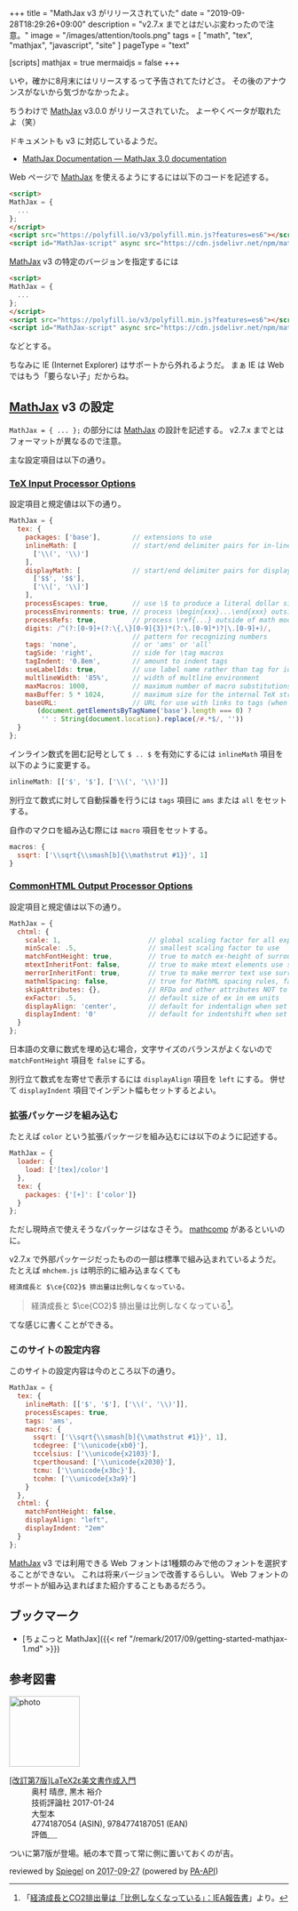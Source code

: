 +++
title = "MathJax v3 がリリースされていた"
date =  "2019-09-28T18:29:26+09:00"
description = "v2.7.x までとはだいぶ変わったので注意。"
image = "/images/attention/tools.png"
tags = [ "math", "tex", "mathjax", "javascript", "site" ]
pageType = "text"

[scripts]
  mathjax = true
  mermaidjs = false
+++

いや，確かに8月末にはリリースするって予告されてたけどさ。
その後のアナウンスがないから気づかなかったよ。

ちうわけで [MathJax] v3.0.0 がリリースされていた。
よーやくベータが取れたよ（笑）

ドキュメントも v3 に対応しているようだ。

- [MathJax Documentation — MathJax 3.0 documentation](https://docs.mathjax.org/en/latest/)

Web ページで [MathJax] を使えるようにするには以下のコードを記述する。

```html
<script>
MathJax = {
  ...
};
</script>
<script src="https://polyfill.io/v3/polyfill.min.js?features=es6"></script>
<script id="MathJax-script" async src="https://cdn.jsdelivr.net/npm/mathjax@3/es5/tex-mml-chtml.js"></script>
```

[MathJax] v3 の特定のバージョンを指定するには

```html
<script>
MathJax = {
  ...
};
</script>
<script src="https://polyfill.io/v3/polyfill.min.js?features=es6"></script>
<script id="MathJax-script" async src="https://cdn.jsdelivr.net/npm/mathjax@3.0.0/es5/tex-mml-chtml.js"></script>
```

などとする。

ちなみに IE (Internet Explorer) はサポートから外れるようだ。
まぁ IE は Web ではもう「要らない子」だからね。

## [MathJax] v3 の設定

`MathJax = { ... };` の部分には [MathJax] の設計を記述する。
v2.7.x までとはフォーマットが異なるので注意。

主な設定項目は以下の通り。

### [TeX Input Processor Options](https://docs.mathjax.org/en/latest/options/input/tex.html "TeX Input Processor Options — MathJax 3.0 documentation")

設定項目と規定値は以下の通り。

```js
MathJax = {
  tex: {
    packages: ['base'],        // extensions to use
    inlineMath: [              // start/end delimiter pairs for in-line math
      ['\\(', '\\)']
    ],
    displayMath: [             // start/end delimiter pairs for display math
      ['$$', '$$'],
      ['\\[', '\\]']
    ],
    processEscapes: true,      // use \$ to produce a literal dollar sign
    processEnvironments: true, // process \begin{xxx}...\end{xxx} outside math mode
    processRefs: true,         // process \ref{...} outside of math mode
    digits: /^(?:[0-9]+(?:\{,\}[0-9]{3})*(?:\.[0-9]*)?|\.[0-9]+)/,
                               // pattern for recognizing numbers
    tags: 'none',              // or 'ams' or 'all'
    tagSide: 'right',          // side for \tag macros
    tagIndent: '0.8em',        // amount to indent tags
    useLabelIds: true,         // use label name rather than tag for ids
    multlineWidth: '85%',      // width of multline environment
    maxMacros: 1000,           // maximum number of macro substitutions per expression
    maxBuffer: 5 * 1024,       // maximum size for the internal TeX string (5K)
    baseURL:                   // URL for use with links to tags (when there is a <base> tag in effect)
       (document.getElementsByTagName('base').length === 0) ?
        '' : String(document.location).replace(/#.*$/, ''))
  }
};
```

インライン数式を囲む記号として `$ .. $` を有効にするには `inlineMath` 項目を以下のように変更する。

```js
inlineMath: [['$', '$'], ['\\(', '\\)']]
```

別行立て数式に対して自動採番を行うには `tags` 項目に `ams` または `all` をセットする。

自作のマクロを組み込む際には `macro` 項目をセットする。

```js
macros: {
  ssqrt: ['\\sqrt{\\smash[b]{\\mathstrut #1}}', 1]
}
```

### [CommonHTML Output Processor Options](https://docs.mathjax.org/en/latest/options/output/chtml.html "CommonHTML Output Processor Options — MathJax 3.0 documentation")

設定項目と規定値は以下の通り。

```js
MathJax = {
  chtml: {
    scale: 1,                      // global scaling factor for all expressions
    minScale: .5,                  // smallest scaling factor to use
    matchFontHeight: true,         // true to match ex-height of surrounding font
    mtextInheritFont: false,       // true to make mtext elements use surrounding font
    merrorInheritFont: true,       // true to make merror text use surrounding font
    mathmlSpacing: false,          // true for MathML spacing rules, false for TeX rules
    skipAttributes: {},            // RFDa and other attributes NOT to copy to the output
    exFactor: .5,                  // default size of ex in em units
    displayAlign: 'center',        // default for indentalign when set to 'auto'
    displayIndent: '0'             // default for indentshift when set to 'auto'
  }
};
```

日本語の文章に数式を埋め込む場合，文字サイズのバランスがよくないので `matchFontHeight` 項目を `false` にする。

別行立て数式を左寄せで表示するには `displayAlign` 項目を `left` にする。
併せて `displayIndent` 項目でインデント幅もセットするとよい。

### 拡張パッケージを組み込む

たとえば `color` という拡張パッケージを組み込むには以下のように記述する。

```js
MathJax = {
  loader: {
    load: ['[tex]/color']
  },
  tex: {
    packages: {'[+]': ['color']}
  }
};
```

ただし現時点で使えそうなパッケージはなさそう。
[mathcomp](https://ctan.org/pkg/mathcomp "CTAN: Package mathcomp") があるといいのに。

v2.7.x で外部パッケージだったものの一部は標準で組み込まれているようだ。
たとえば `mhchem.js` は明示的に組み込まなくても

```html
経済成長と $\ce{CO2}$ 排出量は比例しなくなっている。
```

> 経済成長と $\ce{CO2}$ 排出量は比例しなくなっている[^co2]。

[^co2]: 「[経済成長とCO2排出量は「比例しなくなっている」：IEA報告書](http://wired.jp/2017/03/29/global-carbon-emissions/ "経済成長とCO2排出量は「比例しなくなっている」：IEA報告書｜WIRED.jp")」より。

てな感じに書くことができる。

### このサイトの設定内容

このサイトの設定内容は今のところ以下の通り。

```js
MathJax = {
  tex: {
    inlineMath: [['$', '$'], ['\\(', '\\)']],
	processEscapes: true,
    tags: 'ams',
    macros: {
      ssqrt: ['\\sqrt{\\smash[b]{\\mathstrut #1}}', 1],
      tcdegree: ['\\unicode{xb0}'],
      tccelsius: ['\\unicode{x2103}'],
      tcperthousand: ['\\unicode{x2030}'],
      tcmu: ['\\unicode{x3bc}'],
      tcohm: ['\\unicode{x3a9}']
    }
  },
  chtml: {
    matchFontHeight: false,
    displayAlign: "left",
    displayIndent: "2em"
  }
};
```

[MathJax] v3 では利用できる Web フォントは1種類のみで他のフォントを選択することができない。
これは将来バージョンで改善するらしい。
Web フォントのサポートが組み込まればまた紹介することもあるだろう。

## ブックマーク

- [ちょこっと MathJax]({{< ref "/remark/2017/09/getting-started-mathjax-1.md" >}})

[MathJax]: https://www.mathjax.org/ "MathJax | Beautiful math in all browsers."

## 参考図書

<div class="hreview">
  <div class="photo"><a class="item url" href="https://www.amazon.co.jp/%E6%94%B9%E8%A8%82%E7%AC%AC7%E7%89%88-LaTeX2%CE%B5%E7%BE%8E%E6%96%87%E6%9B%B8%E4%BD%9C%E6%88%90%E5%85%A5%E9%96%80-%E5%A5%A5%E6%9D%91-%E6%99%B4%E5%BD%A6/dp/4774187054?SubscriptionId=AKIAJYVUJ3DMTLAECTHA&tag=baldandersinf-22&linkCode=xm2&camp=2025&creative=165953&creativeASIN=4774187054"><img src="https://images-fe.ssl-images-amazon.com/images/I/51E5K7B53aL._SL160_.jpg" width="127" alt="photo"></a></div>
  <dl class="fn">
    <dt><a href="https://www.amazon.co.jp/%E6%94%B9%E8%A8%82%E7%AC%AC7%E7%89%88-LaTeX2%CE%B5%E7%BE%8E%E6%96%87%E6%9B%B8%E4%BD%9C%E6%88%90%E5%85%A5%E9%96%80-%E5%A5%A5%E6%9D%91-%E6%99%B4%E5%BD%A6/dp/4774187054?SubscriptionId=AKIAJYVUJ3DMTLAECTHA&tag=baldandersinf-22&linkCode=xm2&camp=2025&creative=165953&creativeASIN=4774187054">[改訂第7版]LaTeX2ε美文書作成入門</a></dt>
    <dd>奥村 晴彦, 黒木 裕介</dd>
    <dd>技術評論社 2017-01-24</dd>
    <dd>大型本</dd>
    <dd>4774187054 (ASIN), 9784774187051 (EAN)</dd>
    <dd>評価<abbr class="rating fa-sm" title="4">&nbsp;<i class="fas fa-star"></i>&nbsp;<i class="fas fa-star"></i>&nbsp;<i class="fas fa-star"></i>&nbsp;<i class="fas fa-star"></i>&nbsp;<i class="far fa-star"></i></abbr></dd>
  </dl>
  <p class="description">ついに第7版が登場。紙の本で買って常に側に置いておくのが吉。</p>
  <p class="powered-by">reviewed by <a href='#maker' class='reviewer'>Spiegel</a> on <abbr class="dtreviewed" title="2017-09-27">2017-09-27</abbr> (powered by <a href="https://affiliate.amazon.co.jp/assoc_credentials/home">PA-API</a>)</p>
</div>
